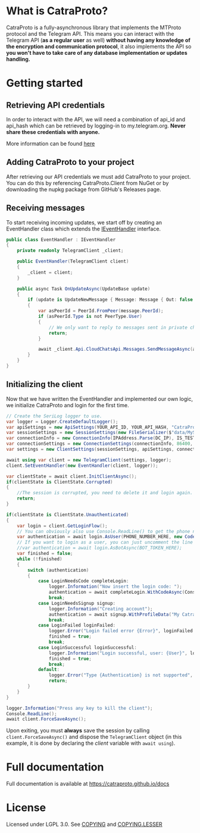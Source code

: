 
# What is CatraProto?
CatraProto is a fully-asynchronous library that implements the MTProto protocol and the Telegram API. 
This means you can interact with the Telegram API (**as a regular user** as well) **without having any knowledge of the encryption and communication protocol**, it also implements the API so **you won't have to take care of any database implementation or updates handling.**

# Getting started
## Retrieving API credentials
In order to interact with the API, we will need a combination of api_id and api_hash which can be retrieved by logging-in to my.telegram.org.
**Never share these credentials with anyone.**

More information can be found [here](https://catraproto.github.io/docs/app_configuration.html)
## Adding CatraProto to your project
After retrieving our API credentials we must add CatraProto to your project. You can do this by referencing CatraProto.Client from NuGet or by downloading the nupkg package from GitHub's Releases page.
## Receiving messages
To start receiving incoming updates, we start off by creating an EventHandler class which extends the [IEventHandler](https://github.com/CatraProto/Client/blob/master/src/CatraProto.Client/Updates/Interfaces/IEventHandler.cs) interface.
```cs
public class EventHandler : IEventHandler
{
    private readonly TelegramClient _client;

    public EventHandler(TelegramClient client)
    {
        _client = client;
    }

    public async Task OnUpdateAsync(UpdateBase update)
    {
        if (update is UpdateNewMessage { Message: Message { Out: false } message })
        {
            var asPeerId = PeerId.FromPeer(message.PeerId);
            if (asPeerId.Type is not PeerType.User)
            {
                // We only want to reply to messages sent in private chat.
                return;
            }

            await _client.Api.CloudChatsApi.Messages.SendMessageAsync(asPeerId, "Hello user. Thank you for contacting me and trying CatraProto!");
        }
    }
}
```

## Initializing the client
Now that we have written the EventHandler and implemented our own logic, we initialize CatraProto and login for the first time.

```cs
// Create the SeriLog logger to use.
var logger = Logger.CreateDefaultLogger();
var apiSettings = new ApiSettings(YOUR_API_ID, YOUR_API_HASH, "CatraProto", "1.0", "en", "android", "en", "1.0");
var sessionSettings = new SessionSettings(new FileSerializer($"data/MySession.catra"), new DatabaseSettings("data/MySession.db", 50), sessionName);
var connectionInfo = new ConnectionInfo(IPAddress.Parse(DC_IP), IS_TEST, 443, ID);
var connectionSettings = new ConnectionSettings(connectionInfo, 86400, 30);
var settings = new ClientSettings(sessionSettings, apiSettings, connectionSettings);

await using var client = new TelegramClient(settings, logger);
client.SetEventHandler(new EventHandler(client, logger));

var clientState = await client.InitClientAsync();
if(clientState is ClientState.Corrupted)
{
    //The session is corrupted, you need to delete it and login again.
    return;
}

if(clientState is ClientState.Unauthenticated)
{
    var login = client.GetLoginFlow();
    // You can obviously also use Console.ReadLine() to get the phone number for the console
    var authentication = await login.AsUser(PHONE_NUMBER_HERE, new CodeSettings());
    // If you want to login as a user, you can just uncomment the line below and comment the line above.
    //var authentication = await login.AsBotAsync(BOT_TOKEN_HERE);
    var finished = false;
    while (!finished)
    {
        switch (authentication)
        {
            case LoginNeedsCode completeLogin:
                logger.Information("Now insert the login code: ");
                authentication = await completeLogin.WithCodeAsync(Console.ReadLine());
                break;
            case LoginNeedsSignup signup:
                logger.Information("Creating account");
                authentication = await signup.WithProfileData("My CatraProto", "Account");
                break;
            case LoginFailed loginFailed:
                logger.Error("Login failed error {Error}", loginFailed.FailReason);
                finished = true;
                break;
            case LoginSuccessful loginSuccessful:
                logger.Information("Login successful, user: {User}", loginSuccessful.LoggedUser.ToJson());
                finished = true;
                break;
            default:
                logger.Error("Type {Authentication} is not supported", authentication);
                return;
        }
    }
}

logger.Information("Press any key to kill the client");
Console.ReadLine();
await client.ForceSaveAsync();
```

Upon exiting, you must **always** save the session by calling `client.ForceSaveAsync()` and dispose the `TelegramClient` object (in this example, it is done by declaring the _client_ variable with `await using`).

 # Full documentation
 Full documentation is available at https://catraproto.github.io/docs
 
 # License
 Licensed under LGPL 3.0. See [COPYING](COPYING) and [COPYING.LESSER](COPYING.LESSER)
